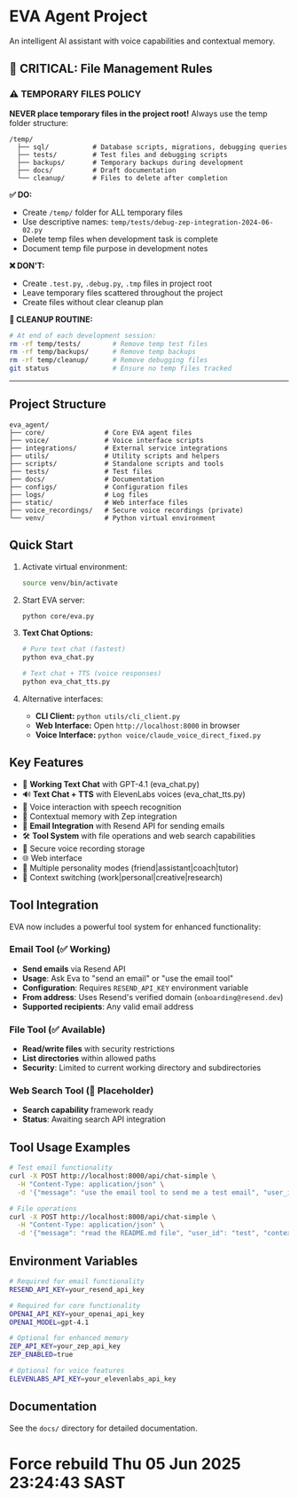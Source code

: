 # EVA Agent Project

An intelligent AI assistant with voice capabilities and contextual memory.

## 📁 **CRITICAL: File Management Rules**

### ⚠️ TEMPORARY FILES POLICY
**NEVER place temporary files in the project root!** Always use the temp folder structure:

```
/temp/
  ├── sql/           # Database scripts, migrations, debugging queries
  ├── tests/         # Test files and debugging scripts  
  ├── backups/       # Temporary backups during development
  ├── docs/          # Draft documentation
  └── cleanup/       # Files to delete after completion
```

**✅ DO:**
- Create `/temp/` folder for ALL temporary files
- Use descriptive names: `temp/tests/debug-zep-integration-2024-06-02.py`
- Delete temp files when development task is complete
- Document temp file purpose in development notes

**❌ DON'T:**
- Create `.test.py`, `.debug.py`, `.tmp` files in project root
- Leave temporary files scattered throughout the project
- Create files without clear cleanup plan

**🧹 CLEANUP ROUTINE:**
```bash
# At end of each development session:
rm -rf temp/tests/        # Remove temp test files
rm -rf temp/backups/      # Remove temp backups
rm -rf temp/cleanup/      # Remove debugging files
git status                # Ensure no temp files tracked
```

---

## Project Structure

```
eva_agent/
├── core/               # Core EVA agent files
├── voice/              # Voice interface scripts  
├── integrations/       # External service integrations
├── utils/              # Utility scripts and helpers
├── scripts/            # Standalone scripts and tools
├── tests/              # Test files
├── docs/               # Documentation
├── configs/            # Configuration files
├── logs/               # Log files
├── static/             # Web interface files
├── voice_recordings/   # Secure voice recordings (private)
└── venv/               # Python virtual environment
```

## Quick Start

1. Activate virtual environment:
   ```bash
   source venv/bin/activate
   ```

2. Start EVA server:
   ```bash
   python core/eva.py
   ```

3. **Text Chat Options:**
   ```bash
   # Pure text chat (fastest)
   python eva_chat.py
   
   # Text chat + TTS (voice responses)
   python eva_chat_tts.py
   ```

4. Alternative interfaces:
   - **CLI Client:** `python utils/cli_client.py`
   - **Web Interface:** Open `http://localhost:8000` in browser
   - **Voice Interface:** `python voice/claude_voice_direct_fixed.py`

## Key Features

- 💬 **Working Text Chat** with GPT-4.1 (eva_chat.py)
- 🔊 **Text Chat + TTS** with ElevenLabs voices (eva_chat_tts.py) 
- 🎤 Voice interaction with speech recognition
- 🧠 Contextual memory with Zep integration
- 📧 **Email Integration** with Resend API for sending emails
- 🛠️ **Tool System** with file operations and web search capabilities
- 🔐 Secure voice recording storage
- 🌐 Web interface
- 🤖 Multiple personality modes (friend|assistant|coach|tutor)
- 🎯 Context switching (work|personal|creative|research)

## Tool Integration

EVA now includes a powerful tool system for enhanced functionality:

### Email Tool (✅ Working)
- **Send emails** via Resend API
- **Usage**: Ask Eva to "send an email" or "use the email tool"
- **Configuration**: Requires `RESEND_API_KEY` environment variable
- **From address**: Uses Resend's verified domain (`onboarding@resend.dev`)
- **Supported recipients**: Any valid email address

### File Tool (✅ Available)
- **Read/write files** with security restrictions
- **List directories** within allowed paths
- **Security**: Limited to current working directory and subdirectories

### Web Search Tool (🔄 Placeholder)
- **Search capability** framework ready
- **Status**: Awaiting search API integration

## Tool Usage Examples

```bash
# Test email functionality
curl -X POST http://localhost:8000/api/chat-simple \
  -H "Content-Type: application/json" \
  -d '{"message": "use the email tool to send me a test email", "user_id": "test", "context": "general", "mode": "friend"}'

# File operations
curl -X POST http://localhost:8000/api/chat-simple \
  -H "Content-Type: application/json" \
  -d '{"message": "read the README.md file", "user_id": "test", "context": "general", "mode": "assistant"}'
```

## Environment Variables

```bash
# Required for email functionality
RESEND_API_KEY=your_resend_api_key

# Required for core functionality  
OPENAI_API_KEY=your_openai_api_key
OPENAI_MODEL=gpt-4.1

# Optional for enhanced memory
ZEP_API_KEY=your_zep_api_key
ZEP_ENABLED=true

# Optional for voice features
ELEVENLABS_API_KEY=your_elevenlabs_api_key
```

## Documentation

See the `docs/` directory for detailed documentation.
# Force rebuild Thu 05 Jun 2025 23:24:43 SAST
